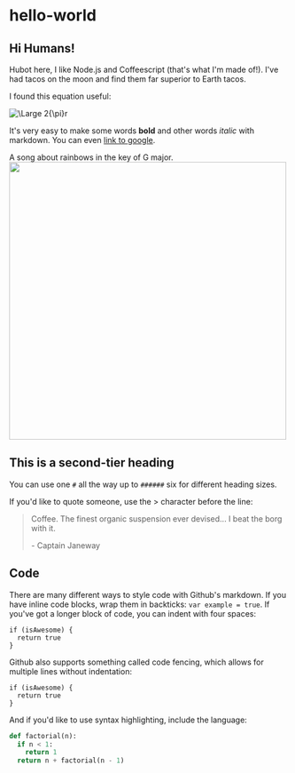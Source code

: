# hello-world

## Hi Humans!

Hubot here, I like Node.js and Coffeescript (that's what I'm made of!).
I've had tacos on the moon and find them far superior to Earth tacos.

I found this equation useful:

<img src="https://latex.codecogs.com/svg.latex?\Large&space;2{\pi}r" title="\Large 2{\pi}r" />

It's very easy to make some words **bold** and other words *italic* with markdown. You can even
[link to google](http://google.com).

A song about rainbows in the key of G major. <br>
<img src="https://c.tadst.com/gfx/1200x675/rainbow.jpg?1" width="500" height=auto>

## This is a second-tier heading

You can use one `#` all the way up to `######` six for different heading sizes.

If you'd like to quote someone, use the > character before the line:

> Coffee. The finest organic suspension ever devised... I beat the borg with it.
>
> \- Captain Janeway

## Code

There are many different ways to style code with Github's markdown. If you have inline code blocks, wrap them in backticks: `var example = true`. If you've got a longer block of code, you can indent with four spaces:

    if (isAwesome) {
      return true
    }

Github also supports something called code fencing, which allows for multiple lines without indentation:

```
if (isAwesome) {
  return true
}
```

And if you'd like to use syntax highlighting, include the language:

```python
def factorial(n):
  if n < 1:
    return 1
  return n + factorial(n - 1)
```
